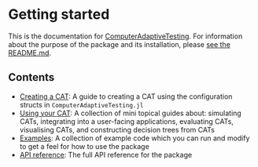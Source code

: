 # Getting started

This is the documentation for
[ComputerAdaptiveTesting](https://github.com/frankier/ComputerAdaptiveTesting.jl).
For information about the purpose of the package and its installation, please
[see the
README.md](https://github.com/frankier/ComputerAdaptiveTesting.jl/blob/main/README.md).

## Contents

 * [Creating a CAT](@ref): A guide to creating a CAT using the configuration
   structs in `ComputerAdaptiveTesting.jl`
 * [Using your CAT](@ref): A collection of mini topical guides about:
   simulating CATs, integrating into a user-facing applications, evaluating
   CATs, visualising CATs, and constructing decision trees from CATs
 * [Examples](@ref): A collection of example code which you can run and modify
   to get a feel for how to use the package
 * [API reference](@ref): The full API reference for the package

